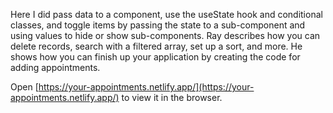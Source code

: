 Here I did pass data to a component, use the useState hook and conditional classes, and toggle items by passing the state to a sub-component and using values to hide or show sub-components. Ray describes how you can delete records, search with a filtered array, set up a sort, and more. He shows how you can finish up your application by creating the code for adding appointments.

Open [https://your-appointments.netlify.app/](https://your-appointments.netlify.app/) to view it in the browser.

